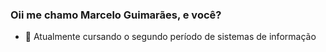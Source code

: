 ### Oii me chamo Marcelo Guimarães, e você?




- 🌱 Atualmente cursando o segundo período de sistemas de informação


